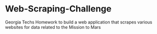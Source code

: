 # Web-Scraping-Challenge
Georgia Techs Homework to build a web application that scrapes various websites for data related to the Mission to Mars
